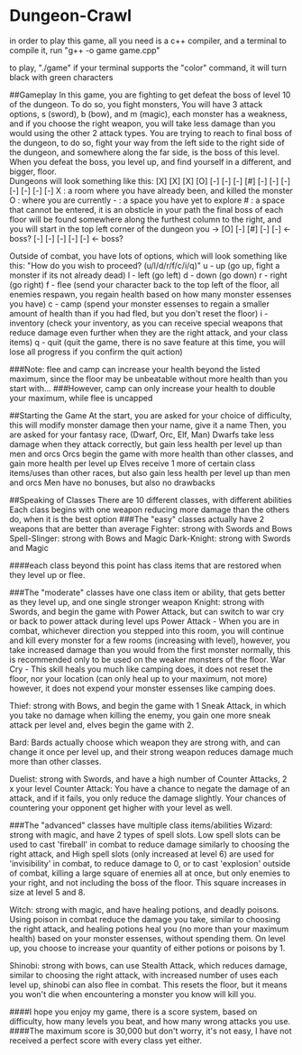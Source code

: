 # Dungeon-Crawl
in order to play this game, all you need is a c++ compiler, and a terminal
to compile it, run "g++ -o game game.cpp"

to play, "./game"
if your terminal supports the "color" command, it will turn black with green characters

##Gameplay
  In this game, you are fighting to get defeat the boss of level 10 of the dungeon.  To do so, you fight monsters, 
    You will have 3 attack options, s (sword), b (bow), and m (magic), each monster has a weakness, and if you choose the right weapon, 
    you will take less damage than you would using the other 2 attack types.
  You are trying to reach to final boss of the dungeon, to do so, fight your way from the left side to the right side of the dungeon, 
    and somewhere along the far side, is the boss of this level.  When you defeat the boss, you level up, and find yourself in a different, and bigger,
    floor.  
  Dungeons will look something like this:
	[X] [X] [X] [O] [-]
	[-] [-] [#] [-] [-]
	[-] [-] [-] [-] [-]
	X : a room where you have already been, and killed the monster
	O : where you are currently
	- : a space you have yet to explore
	# : a space that cannot be entered, it is an obsticle in your path
	the final boss of each floor will be found somewhere along the furthest column to the right, and you will start in the top left corner of the dungeon
	you -> [O] [-] [#] [-] [-] <- boss?
	       [-] [-] [-] [-] [-] <- boss?
         
  Outside of combat, you have lots of options, which will look something like this:
  "How do you wish to proceed? (u/l/d/r/f/c/i/q)"
  u - up         (go up, fight a monster if its not already dead)
  l - left       (go left)
  d - down       (go down) 
  r - right      (go right)
  f - flee       (send your character back to the top left of the floor, all enemies respawn, you regain health based on how many monster essenses you have)
  c - camp       (spend your monster essenses to regain a smaller amount of health than if you had fled, but you don't reset the floor)
  i - inventory  (check your inventory, as you can receive special weapons that reduce damage even further when they are the right attack, and your class items)
  q - quit       (quit the game, there is no save feature at this time, you will lose all progress if you confirm the quit action)
  
  ###Note: flee and camp can increase your health beyond the listed maximum, since the floor may be unbeatable without more health than you start with...
  ###However, camp can only increase your health to double your maximum, while flee is uncapped
  
  ##Starting the Game
  At the start, you are asked for your choice of difficulty, this will modify monster damage
  then your name, give it a name
  Then, you are asked for your fantasy race, (Dwarf, Orc, Elf, Man)
  Dwarfs take less damage when they attack correctly, but gain less health per level up than men and orcs
  Orcs begin the game with more health than other classes, and gain more health per level up
  Elves receive 1 more of certain class items/uses than other races, but also gain less health per level up than men and orcs
  Men have no bonuses, but also no drawbacks
  
  ##Speaking of Classes
  There are 10 different classes, with different abilities
  Each class begins with one weapon reducing more damage than the others do, when it is the best option
  ###The "easy" classes actually have 2 weapons that are better than average
  Fighter: strong with Swords and Bows
  Spell-Slinger: strong with Bows and Magic
  Dark-Knight: strong with Swords and Magic
  
  ####each class beyond this point has class items that are restored when they level up or flee.
  
  ###The "moderate" classes have one class item or ability, that gets better as they level up, and one single stronger weapon
  Knight: strong with Swords, and begin the game with Power Attack, but can switch to war cry or back to power attack during level ups
    Power Attack - When you are in combat, whichever direction you stepped into this room, 
      you will continue and kill every monster for a few rooms (increasing with level), 
      however, you take increased damage than you would from the first monster normally, this is recommended only to be used on the weaker monsters of the floor.
    War Cry - This skill heals you much like camping does, it does not reset the floor, nor your location (can only heal up to your maximum, not more)
      however, it does not expend your monster essenses like camping does.
      
  Thief: strong with Bows, and begin the game with 1 Sneak Attack, in which you take no damage when killing the enemy, 
      you gain one more sneak attack per level and, elves begin the game with 2.
  
  Bard: Bards actually choose which weapon they are strong with, and can change it once per level up, 
      and their strong weapon reduces damage much more than other classes.  
  
  Duelist: strong with Swords, and have a high number of Counter Attacks, 2 x your level
      Counter Attack: You have a chance to negate the damage of an attack, and if it fails, you only reduce the damage slightly.
          Your chances of countering your opponent get higher with your level as well. 
      
  ###The "advanced" classes have multiple class items/abilities
  Wizard: strong with magic, and have 2 types of spell slots.  Low spell slots can be used to cast 'fireball' 
      in combat to reduce damage similarly to choosing the right attack, and High spell slots (only increased at level 6) are used for 'invisibility'
      in combat, to reduce damage to 0, or to cast 'explosion' outside of combat, killing a large square of enemies all at once, but only enemies to your right, 
      and not including the boss of the floor.  This square increases in size at level 5 and 8.  
      
  Witch: strong with magic, and have healing potions, and deadly poisons.  Using poison in combat reduce the damage you take, similar to choosing the right attack,
      and healing potions heal you (no more than your maximum health) based on your monster essenses, without spending them.
      On level up, you choose to increase your quantity of either potions or poisons by 1.  
      
  Shinobi: strong with bows, can use Stealth Attack, which reduces damage, similar to choosing the right attack, with increased number of uses each level up,
      shinobi can also flee in combat.  This resets the floor, but it means you won't die when encountering a monster you know will kill you.
      
  ####I hope you enjoy my game, there is a score system, based on difficulty, how many levels you beat, and how many wrong attacks you use.  
  ####The maximum score is 30,000 but don't worry, it's not easy, I have not received a perfect score with every class yet either.
